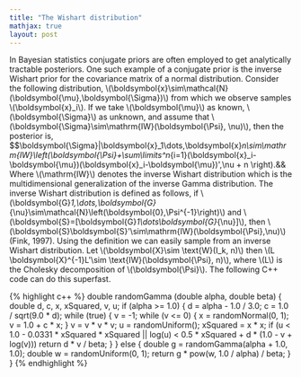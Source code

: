 ```yaml
---
title: "The Wishart distribution"
mathjax: true
layout: post
---
```


In Bayesian statistics conjugate priors are often employed to get analytically tractable posteriors. One such example of a conjugate prior is the inverse Wishart prior for the covariance matrix of a normal distribution.
Consider the following distribution, \\(\boldsymbol{x}\sim\mathcal{N}(\boldsymbol{\mu},\boldsymbol{\Sigma})\\) from which we observe samples \\(\boldsymbol{x}_i\\). If we take \\(\boldsymbol{\mu}\\) as known, \\(\boldsymbol{\Sigma}\\) as unknown, and assume that \\(\boldsymbol{\Sigma}\sim\mathrm{IW}(\boldsymbol{\Psi}, \nu)\\), then the posterior is,
$$\boldsymbol{\Sigma}|\boldsymbol{x}_1\dots,\boldsymbol{x}_n\sim\mathrm{IW}\left(\boldsymbol{\Psi}+\sum\limits^n_{i=1}(\boldsymbol{x}_i-\boldsymbol{\mu})(\boldsymbol{x}_i-\boldsymbol{\mu})',\nu + n \right).&&
Where \\(\mathrm{IW}\\) denotes the inverse Wishart distribution which is the multidimensional generalization of the inverse Gamma distribution. The inverse Wishart distribution is defined as follows, if \\(\boldsymbol{G}_1,\dots,\boldsymbol{G}_{\nu}\sim\mathcal{N}\left(\boldsymbol{0},\Psi^{-1}\right)\\) and \\(\boldsymbol{S}=[\boldsymbol{G}_1\dots\boldsymbol{G}_{\nu}]\\), then \\(\boldsymbol{S}\boldsymbol{S}'\sim\mathrm{IW}(\boldsymbol{\Psi},\nu)\\) (Fink, 1997).
Using the definition we can easily sample from an inverse Wishart distribution. Let \\(\boldsymbol{X}\sim \text{W}(I_k, n)\\) then \\(L \boldsymbol{X}^{-1}L'\sim \text{IW}(\boldsymbol{\Psi}, n)\\), where \\(L\\) is the Cholesky decomposition of \\(\boldsymbol{\Psi}\\). The following C++ code can do this superfast.

{% highlight c++ %}
double randomGamma (double alpha, double beta)
{
    double d, c, x, xSquared, v, u;
    if (alpha >= 1.0)
    {
        d = alpha - 1.0 / 3.0;
        c = 1.0 / sqrt(9.0 * d);
        while (true)
        {
            v = -1;
            while (v <= 0)
            {
                x = randomNormal(0, 1);
                v = 1.0 + c * x;
            }
            v = v * v * v;
            u = randomUniform();
            xSquared = x * x;
            if (u < 1.0 - 0.0331 * xSquared * xSquared || log(u) < 0.5 * xSquared + d * (1.0 - v + log(v)))
                return d * v / beta;
        }
    }
    else
    {
        double g = randomGamma(alpha + 1.0, 1.0);
        double w = randomUniform(0, 1);
        return g * pow(w, 1.0 / alpha) / beta;
    }
}
{% endhighlight %}
